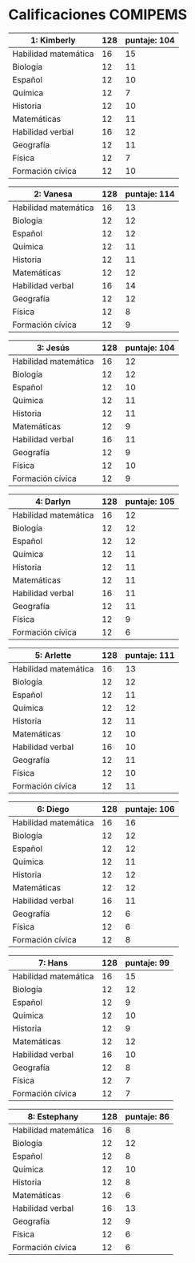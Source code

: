 # Calificaciones COMIPEMS

| 1: Kimberly          | 128  | puntaje: 104 |
| -------------------- | ---- | ------------ |
| Habilidad matemática | 16   | 15           |
| Biología             | 12   | 11           |
| Español              | 12   | 10           |
| Química              | 12   | 7            |
| Historia             | 12   | 10           |
| Matemáticas          | 12   | 11           |
| Habilidad verbal     | 16   | 12           |
| Geografía            | 12   | 11           |
| Física               | 12   | 7            |
| Formación cívica     | 12   | 10           |

| 2: Vanesa            | 128  | puntaje: 114 |
| -------------------- | ---- | ------------ |
| Habilidad matemática | 16   | 13           |
| Biología             | 12   | 12           |
| Español              | 12   | 12           |
| Química              | 12   | 11           |
| Historia             | 12   | 11           |
| Matemáticas          | 12   | 12           |
| Habilidad verbal     | 16   | 14           |
| Geografía            | 12   | 12           |
| Física               | 12   | 8            |
| Formación cívica     | 12   | 9            |

| 3: Jesús             | 128  | puntaje: 104 |
| -------------------- | ---- | ------------ |
| Habilidad matemática | 16   | 12           |
| Biología             | 12   | 12           |
| Español              | 12   | 10           |
| Química              | 12   | 11           |
| Historia             | 12   | 11           |
| Matemáticas          | 12   | 9            |
| Habilidad verbal     | 16   | 11           |
| Geografía            | 12   | 9            |
| Física               | 12   | 10           |
| Formación cívica     | 12   | 9            |

| 4: Darlyn            | 128  | puntaje: 105 |
| -------------------- | ---- | ------------ |
| Habilidad matemática | 16   | 12           |
| Biología             | 12   | 12           |
| Español              | 12   | 12           |
| Química              | 12   | 11           |
| Historia             | 12   | 11           |
| Matemáticas          | 12   | 11           |
| Habilidad verbal     | 16   | 11           |
| Geografía            | 12   | 11           |
| Física               | 12   | 9            |
| Formación cívica     | 12   | 6            |

| 5: Arlette           | 128  | puntaje: 111 |
| -------------------- | ---- | ------------ |
| Habilidad matemática | 16   | 13           |
| Biología             | 12   | 12           |
| Español              | 12   | 11           |
| Química              | 12   | 12           |
| Historia             | 12   | 11           |
| Matemáticas          | 12   | 10           |
| Habilidad verbal     | 16   | 10           |
| Geografía            | 12   | 11           |
| Física               | 12   | 10           |
| Formación cívica     | 12   | 11           |

| 6: Diego             | 128  | puntaje: 106 |
| -------------------- | ---- | ------------ |
| Habilidad matemática | 16   | 16           |
| Biología             | 12   | 12           |
| Español              | 12   | 12           |
| Química              | 12   | 11           |
| Historia             | 12   | 12           |
| Matemáticas          | 12   | 12           |
| Habilidad verbal     | 16   | 11           |
| Geografía            | 12   | 6            |
| Física               | 12   | 6            |
| Formación cívica     | 12   | 8            |

| 7: Hans              | 128  | puntaje: 99 |
| -------------------- | ---- | ----------- |
| Habilidad matemática | 16   | 15          |
| Biología             | 12   | 12          |
| Español              | 12   | 9           |
| Química              | 12   | 10          |
| Historia             | 12   | 9           |
| Matemáticas          | 12   | 12          |
| Habilidad verbal     | 16   | 10          |
| Geografía            | 12   | 8           |
| Física               | 12   | 7           |
| Formación cívica     | 12   | 7           |

| 8: Estephany         | 128  | puntaje: 86 |
| -------------------- | ---- | ----------- |
| Habilidad matemática | 16   | 8           |
| Biología             | 12   | 12          |
| Español              | 12   | 8           |
| Química              | 12   | 10          |
| Historia             | 12   | 8           |
| Matemáticas          | 12   | 6           |
| Habilidad verbal     | 16   | 13          |
| Geografía            | 12   | 9           |
| Física               | 12   | 6           |
| Formación cívica     | 12   | 6           |